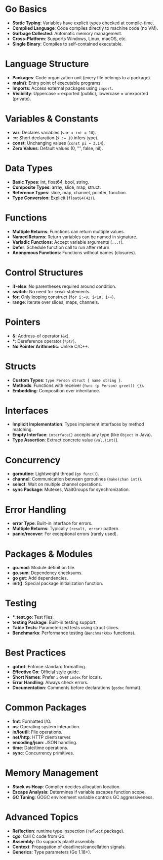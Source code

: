 # Go Basics
- **Static Typing**: Variables have explicit types checked at compile-time.
- **Compiled Language**: Code compiles directly to machine code (no VM).
- **Garbage Collected**: Automatic memory management.
- **Cross-Platform**: Supports Windows, Linux, macOS, etc.
- **Single Binary**: Compiles to self-contained executable.

# Language Structure
- **Packages**: Code organization unit (every file belongs to a package).
- **main()**: Entry point of executable programs.
- **Imports**: Access external packages using `import`.
- **Visibility**: Uppercase = exported (public), lowercase = unexported (private).

# Variables & Constants
- **var**: Declares variables (`var x int = 10`).
- **:=**: Short declaration (`x := 10` infers type).
- **const**: Unchanging values (`const pi = 3.14`).
- **Zero Values**: Default values (0, "", false, nil).

# Data Types
- **Basic Types**: int, float64, bool, string.
- **Composite Types**: array, slice, map, struct.
- **Reference Types**: slice, map, channel, pointer, function.
- **Type Conversion**: Explicit (`float64(42)`).

# Functions
- **Multiple Returns**: Functions can return multiple values.
- **Named Returns**: Return variables can be named in signature.
- **Variadic Functions**: Accept variable arguments (`...T`).
- **Defer**: Schedule function call to run after return.
- **Anonymous Functions**: Functions without names (closures).

# Control Structures
- **if-else**: No parentheses required around condition.
- **switch**: No need for `break` statements.
- **for**: Only looping construct (`for i:=0; i<10; i++`).
- **range**: Iterate over slices, maps, channels.

# Pointers
- **&**: Address-of operator (`&x`).
- **\***: Dereference operator (`*ptr`).
- **No Pointer Arithmetic**: Unlike C/C++.

# Structs
- **Custom Types**: `type Person struct { name string }`.
- **Methods**: Functions with receiver (`func (p Person) greet() {}`).
- **Embedding**: Composition over inheritance.

# Interfaces
- **Implicit Implementation**: Types implement interfaces by method matching.
- **Empty Interface**: `interface{}` accepts any type (like `Object` in Java).
- **Type Assertion**: Extract concrete value (`val.(int)`).

# Concurrency
- **goroutine**: Lightweight thread (`go func()`).
- **channel**: Communication between goroutines (`make(chan int)`).
- **select**: Wait on multiple channel operations.
- **sync Package**: Mutexes, WaitGroups for synchronization.

# Error Handling
- **error Type**: Built-in interface for errors.
- **Multiple Returns**: Typically `(result, error)` pattern.
- **panic/recover**: For exceptional errors (rarely used).

# Packages & Modules
- **go.mod**: Module definition file.
- **go.sum**: Dependency checksums.
- **go get**: Add dependencies.
- **init()**: Special package initialization function.

# Testing
- **\*_test.go**: Test files.
- **testing Package**: Built-in testing support.
- **Table Tests**: Parameterized tests using struct slices.
- **Benchmarks**: Performance testing (`BenchmarkXxx` functions).

# Best Practices
- **gofmt**: Enforce standard formatting.
- **Effective Go**: Official style guide.
- **Short Names**: Prefer `i` over `index` for locals.
- **Error Handling**: Always check errors.
- **Documentation**: Comments before declarations (`godoc` format).

# Common Packages
- **fmt**: Formatted I/O.
- **os**: Operating system interaction.
- **io/ioutil**: File operations.
- **net/http**: HTTP client/server.
- **encoding/json**: JSON handling.
- **time**: Date/time operations.
- **sync**: Concurrency primitives.

# Memory Management
- **Stack vs Heap**: Compiler decides allocation location.
- **Escape Analysis**: Determines if variable escapes function scope.
- **GC Tuning**: GOGC environment variable controls GC aggressiveness.

# Advanced Topics
- **Reflection**: runtime type inspection (`reflect` package).
- **cgo**: Call C code from Go.
- **Assembly**: Go supports plan9 assembly.
- **Context**: Propagation of deadlines/cancellation signals.
- **Generics**: Type parameters (Go 1.18+).
